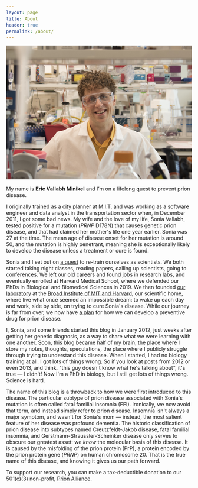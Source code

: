 ```yaml
---
layout: page
title: About
header: true
permalink: /about/
---
```


![Eric Minikel](/media/2019/05/DSC_7748_eric_2019-05-09-photo-by-maria-nemchuk.png)

My name is **Eric Vallabh Minikel** and I’m on a lifelong quest to prevent prion disease.

I originally trained as a city planner at M.I.T. and was working as a software engineer and data analyst in the transportation sector when, in December 2011, I got some bad news. My wife and the love of my life, Sonia Vallabh, tested positive for a mutation (*PRNP* D178N) that causes genetic prion disease, and that had claimed her mother's life one year earlier. Sonia was 27 at the time. The mean age of disease onset for her mutation is around 50, and the mutation is highly penetrant, meaning she is exceptionally likely to develop the disease unless a treatment or cure is found.

Sonia and I set out on [a quest](http://www.newyorker.com/books/page-turner/a-prion-love-story) to re-train ourselves as scientists. We both started taking night classes, reading papers, calling up scientists, going to conferences. We left our old careers and found jobs in research labs, and eventually enrolled at Harvard Medical School, where we defended our PhDs in Biological and Biomedical Sciences in 2019. We then founded [our laboratory](https://www.vallabhminikel.org/) at the [Broad Institute of MIT and Harvard](http://www.broadinstitute.org), our scientific home, where live what once seemed an impossible dream: to wake up each day and work, side by side, on trying to cure Sonia's disease. While our journey is far from over, we now have [a plan](https://www.wired.com/story/sleep-no-more-crusade-genetic-killer/) for how we can develop a preventive drug for prion disease.

I, Sonia, and some friends started this blog in January 2012, just weeks after getting her genetic diagnosis, as a way to share what we were learning with one another. Soon, this blog became half of my brain, the place where I store my notes, thoughts, speculations, the place where I publicly struggle through trying to understand this disease. When I started, I had no biology training at all. I got lots of things wrong. So if you look at posts from 2012 or even 2013, and think, "this guy doesn't know what he's talking about", it's true &mdash; I didn't! Now I'm a PhD in biology, but I still get lots of things wrong. Science is hard. 

The name of this blog is a throwback to how we were first introduced to this disease. The particular subtype of prion disease associated with Sonia's mutation is often called fatal familial insomnia (FFI). Ironically, we now avoid that term, and instead simply refer to prion disease. Insomnia isn't always a major symptom, and wasn't for Sonia's mom &mdash; instead, the most salient feature of her disease was profound dementia. The historic classification of prion disease into subtypes named Creutzfeldt-Jakob disease, fatal familial insomnia, and Gerstmann-Straussler-Scheinker disease only serves to obscure our greatest asset: we *know* the molecular basis of this disease. It is caused by the misfolding of the prion protein (PrP), a protein encoded by the prion protein gene (*PRNP*) on human chromosome 20. That is the true name of this disease, and knowing it gives us our path forward.

To support our research, you can make a tax-deductible donation to our 501(c)(3) non-profit, [Prion Alliance](http://www.prionalliance.org/donate/).


